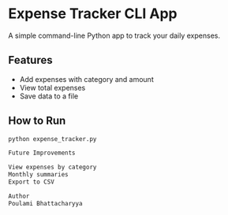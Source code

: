 # Expense Tracker CLI App

A simple command-line Python app to track your daily expenses.

## Features
- Add expenses with category and amount
- View total expenses
- Save data to a file

## How to Run
```bash
python expense_tracker.py

Future Improvements

View expenses by category
Monthly summaries
Export to CSV

Author
Poulami Bhattacharyya
